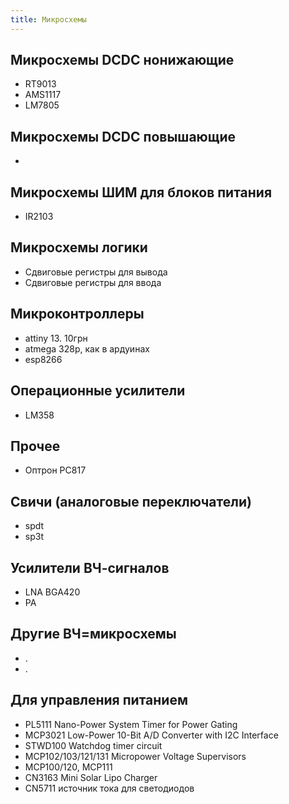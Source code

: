 ```yaml
---
title: Микросхемы
---
```


## Микросхемы DCDC нонижающие
- RT9013
- AMS1117
- LM7805

## Микросхемы DCDC повышающие
- 

## Микросхемы ШИМ для блоков питания
- IR2103

## Микросхемы логики
- Сдвиговые регистры для вывода
- Сдвиговые регистры для ввода


## Микроконтроллеры
- attiny 13. 10грн
- atmega 328p, как в ардуинах
- esp8266


## Операционные усилители
- LM358


## Прочее
- Оптрон PC817

## Свичи (аналоговые переключатели)
- spdt
- sp3t

## Усилители ВЧ-сигналов
- LNA BGA420
- PA 

## Другие ВЧ=микросхемы
- .
- .

## Для управления питанием
- PL5111 Nano-Power System Timer for Power Gating
- MCP3021 Low-Power 10-Bit A/D Converter with I2C Interface
- STWD100 Watchdog timer circuit
- MCP102/103/121/131 Micropower Voltage Supervisors
- MCP100/120, MCP111
- CN3163 Mini Solar Lipo Charger 
- CN5711 источник тока для светодиодов
